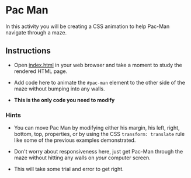 # Pac Man

In this activity you will be creating a CSS animation to help Pac-Man navigate through a maze.

## Instructions

- Open [index.html](Unsolved/index.html) in your web browser and take a moment to study the rendered HTML page.

- Add code here to animate the `#pac-man` element to the other side of the maze without bumping into any walls.

- **This is the only code you need to modify**

### Hints

- You can move Pac Man by modifying either his margin, his left, right, bottom, top, properties, or by using the CSS `transform: translate` rule like some of the previous examples demonstrated.

- Don't worry about responsiveness here, just get Pac-Man through the maze without hitting any walls on *your* computer screen.

- This will take some trial and error to get right.

